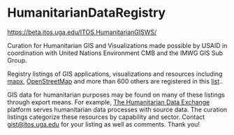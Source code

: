 # HumanitarianDataRegistry
https://beta.itos.uga.edu/ITOS.HumanitarianGISWS/

Curation for Humanitarian GIS and Visualizations made possible by USAID in coordination with United Nations Environment CMB and the IMWG GIS Sub Group.  

Registry listings of GIS applications, visualizations and resources including [mapx](https://app.mapx.org/), [OpenStreetMap](https://www.openstreetmap.org) and more than 600 others are registered in this [list](https://github.com/UGA-ITOSHumanitarianGIS/HumanitarianDataRegistry/blob/master/Data/GIS%20Data%20Repositories.xlsx).. 

GIS data for humanitarian purposes may be found on many of these listings through export means. For example, [The Humanitarian Data Exchange](https://data.humdata.org) platform serves humanitarian data processes with source data. The curation listings categorize these resources by capability and sector. Contact gist@itos.uga.edu for your listing as well as comments. Thank you!

